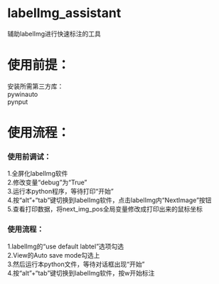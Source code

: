 # labelImg_assistant
辅助labelImg进行快速标注的工具 
# 使用前提：
安装所需第三方库：  
pywinauto  
pynput  
# 使用流程：
### 使用前调试：  
1.全屏化labelImg软件  
2.修改变量“debug”为“True”  
3.运行本python程序，等待打印“开始”  
4.按“alt”+“tab”键切换到labelImg软件，点击labelImg内“NextImage”按钮  
5.查看打印数据，将next_img_pos全局变量修改成打印出来的鼠标坐标  
  
### 使用流程：    
1.labelImg的“use default labtel”选项勾选  
2.View的Auto save mode勾选上  
3.然后运行本python文件，等待对话框出现“开始”  
4.按“alt”+“tab”键切换到labelImg软件，按w开始标注
